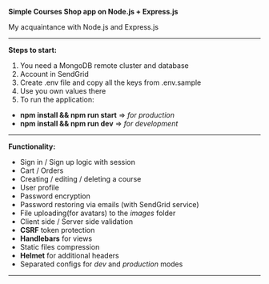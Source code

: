 **Simple Courses Shop app on Node.js + Express.js**

My acquaintance with Node.js and Express.js
****
**Steps to start:**
1) You need a MongoDB remote cluster and database
2) Account in SendGrid
3) Create .env file and copy all the keys from .env.sample
4) Use you own values there
5) To run the application:
- **npm install && npm run start** => *for production*
- **npm install && npm run dev** => *for development* 
****

**Functionality:**
- Sign in / Sign up logic with session
- Cart / Orders
- Creating / editing / deleting a course
- User profile
- Password encryption
- Password restoring via emails (with SendGrid service)
- File uploading(for avatars) to the *images* folder
- Client side / Server side validation
- **CSRF** token protection
- **Handlebars** for views
- Static files compression
- **Helmet** for additional headers
- Separated configs for *dev* and *production* modes
****
